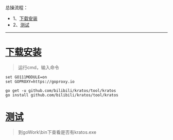 总操流程：
- 1、[下载安装](#go-01)
- 2、[测试](#go-02)

***

# <a name="go-01" href="#" >下载安装</a>

> 运行cmd，输入命令

```shell
set GO111MODULE=on
set GOPROXY=https://goproxy.io

go get -u github.com/bilibili/kratos/tool/kratos
go install github.com/bilibili/kratos/tool/kratos

```

# <a name="go-02" href="#" >测试</a>

> 到goWork\bin下查看是否有kratos.exe

